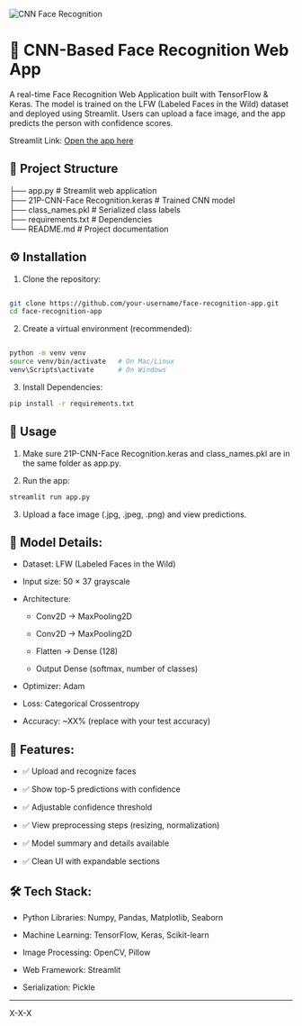 ![CNN Face Recognition](https://ars.els-cdn.com/content/image/1-s2.0-S2665917423001368-gr6.jpg)

# 👤 CNN-Based Face Recognition Web App

A real-time Face Recognition Web Application built with TensorFlow & Keras. The model is trained on the LFW (Labeled Faces in the Wild) dataset and deployed using Streamlit. Users can upload a face image, and the app predicts the person with confidence scores.

Streamlit Link: <a href="https://cnn-facerecognition-appdeploymentr3-jj5vug49rqdwmqcgkbnah.streamlit.app" target="_blank">Open the app here</a>

## 📂 Project Structure

├── app.py                         # Streamlit web application  
├── 21P-CNN-Face Recognition.keras # Trained CNN model  
├── class_names.pkl                # Serialized class labels  
├── requirements.txt               # Dependencies  
└── README.md                      # Project documentation  

## ⚙️ Installation

1. Clone the repository:

```bash

git clone https://github.com/your-username/face-recognition-app.git
cd face-recognition-app
```

2. Create a virtual environment (recommended):

```bash

python -m venv venv
source venv/bin/activate   # On Mac/Linux
venv\Scripts\activate      # On Windows
 ```

3. Install Dependencies:

```bash
pip install -r requirements.txt
```

## 🚀 Usage

1. Make sure 21P-CNN-Face Recognition.keras and class_names.pkl are in the same folder as app.py.

2. Run the app:

```bash
streamlit run app.py
```

3. Upload a face image (.jpg, .jpeg, .png) and view predictions.

## 🧠 Model Details:

- Dataset: LFW (Labeled Faces in the Wild)

- Input size: 50 × 37 grayscale

- Architecture:

  - Conv2D → MaxPooling2D

  - Conv2D → MaxPooling2D

  - Flatten → Dense (128)

  - Output Dense (softmax, number of classes)

- Optimizer: Adam

- Loss: Categorical Crossentropy

- Accuracy: ~XX% (replace with your test accuracy)

## 📸 Features: 

- ✅ Upload and recognize faces

- ✅ Show top-5 predictions with confidence

- ✅ Adjustable confidence threshold

- ✅ View preprocessing steps (resizing, normalization)

- ✅ Model summary and details available

- ✅ Clean UI with expandable sections

## 🛠️ Tech Stack:

- Python Libraries: Numpy, Pandas, Matplotlib, Seaborn

- Machine Learning: TensorFlow, Keras, Scikit-learn

- Image Processing: OpenCV, Pillow

- Web Framework: Streamlit

- Serialization: Pickle

---

X-X-X
